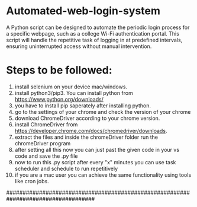 # Automated-web-login-system
A Python script can be designed to automate the periodic login process for a specific webpage, such as a college Wi-Fi authentication portal. This script will handle the repetitive task of logging in at predefined intervals, ensuring uninterrupted access without manual intervention.
# Steps to be followed:
  1. install selenium on your device mac/windows.
  2. install python3/pip3. You can install python from https://www.python.org/downloads/
  3. you have to install pip saperately after installing python.
  4. go to the settings of your chrome and check the version of your chrome
  5. download ChromeDriver according to your chrome version.
  6. install ChromeDriver from https://developer.chrome.com/docs/chromedriver/downloads.
  7. extract the files and inside the chromeDriver folder run the chromeDriver program
  8. after setting all this now you can just past the given code in your vs code and save the .py file
  9. now to run this .py script after every "x" minutes you can use task scheduler and schedule to run repetitively
  10. if you are a mac user you can achieve the same functionality using tools like cron jobs.

###################################################################################

     
